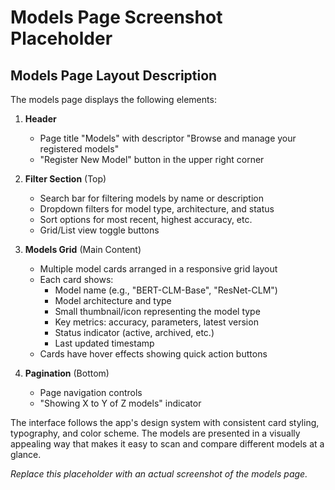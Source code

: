 # Models Page Screenshot Placeholder

## Models Page Layout Description

The models page displays the following elements:

1. **Header**
   - Page title "Models" with descriptor "Browse and manage your registered models"
   - "Register New Model" button in the upper right corner

2. **Filter Section** (Top)
   - Search bar for filtering models by name or description
   - Dropdown filters for model type, architecture, and status
   - Sort options for most recent, highest accuracy, etc.
   - Grid/List view toggle buttons

3. **Models Grid** (Main Content)
   - Multiple model cards arranged in a responsive grid layout
   - Each card shows:
     - Model name (e.g., "BERT-CLM-Base", "ResNet-CLM")
     - Model architecture and type
     - Small thumbnail/icon representing the model type
     - Key metrics: accuracy, parameters, latest version
     - Status indicator (active, archived, etc.)
     - Last updated timestamp
   - Cards have hover effects showing quick action buttons

4. **Pagination** (Bottom)
   - Page navigation controls
   - "Showing X to Y of Z models" indicator

The interface follows the app's design system with consistent card styling, typography, and color scheme. The models are presented in a visually appealing way that makes it easy to scan and compare different models at a glance.

*Replace this placeholder with an actual screenshot of the models page.* 